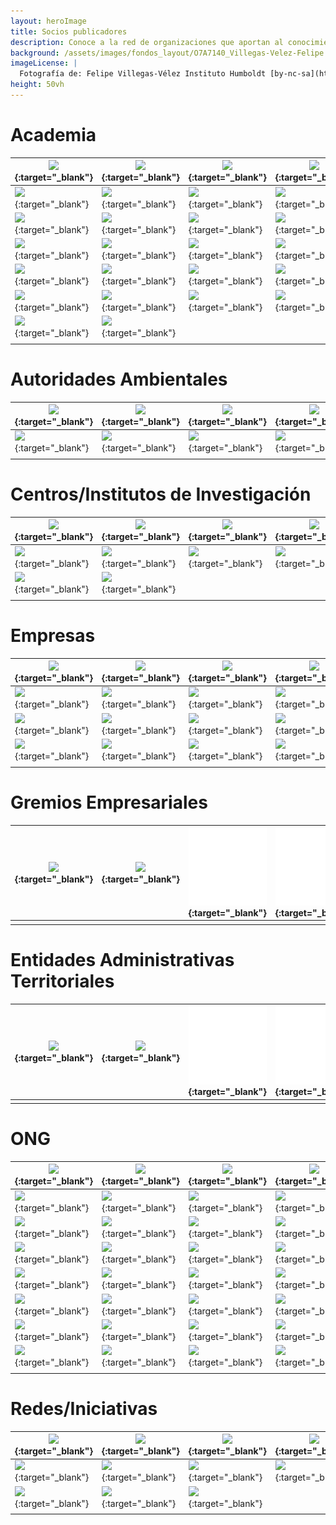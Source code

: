 ```yaml
---
layout: heroImage
title: Socios publicadores
description: Conoce a la red de organizaciones que aportan al conocimiento libre y gratuito sobre biodiversidad en el país.
background: /assets/images/fondos_layout/O7A7140_Villegas-Velez-Felipe.jpg
imageLicense: |
  Fotografía de: Felipe Villegas-Vélez Instituto Humboldt [by-nc-sa](https://creativecommons.org/licenses/by-nc-sa/3.0/) 
height: 50vh
---
```



# Academia

|  [![](https://statics.sibcolombia.net/sib-resources/images/logos-socios/500px/lasalle.jpg)](https://www.gbif.org/publisher/478a9e81-e716-42dc-a68d-03487953a32e){:target="_blank"}  |  [![](https://statics.sibcolombia.net/sib-resources/images/logos-socios/500px/udenar.jpg)](https://www.gbif.org/publisher/58c7e325-82fc-446d-9406-851b4d357db7){:target="_blank"}  |  [![](https://statics.sibcolombia.net/sib-resources/images/logos-socios/500px/udea.jpg)](http://www.gbif.org/publisher/cccff716-2694-4209-9f9e-2f7a484465a0){:target="_blank"}  |  [![](https://statics.sibcolombia.net/sib-resources/images/logos-socios/500px/uniandes.jpg)](https://www.gbif.org/publisher/77c64839-4c99-4a40-beb3-cd16afc23540){:target="_blank"}  |  [![](https://statics.sibcolombia.net/sib-resources/images/logos-socios/500px/univalle.jpg)](https://www.gbif.org/publisher/85be57ed-f187-49c9-b7ff-eaa622e06217){:target="_blank"}  |  [![](https://statics.sibcolombia.net/sib-resources/images/logos-socios/500px/unimagdalena.jpg)](https://www.gbif.org/publisher/30ff48bd-4dd1-429d-a5a5-348c8e5fbfb1){:target="_blank"} |
|---|---|---|---|---|---|
|  [![](https://statics.sibcolombia.net/sib-resources/images/logos-socios/500px/unal.jpg)](https://www.gbif.org/publisher/eac88d99-9f6c-4031-8fc4-8088f0e0dfe7){:target="_blank"}  |  [![](https://statics.sibcolombia.net/sib-resources/images/logos-socios/500px/uptc.jpg)](http://www.gbif.org/publisher/ad3f9c5f-5021-45a3-a7c4-3e64895f6f79){:target="_blank"}  |  [![](https://statics.sibcolombia.net/sib-resources/images/logos-socios/500px/puj.jpg)](http://www.gbif.org/publisher/0e2f2e28-7790-4c82-b8fb-6ef7b4c764e2){:target="_blank"}  |  [![](https://statics.sibcolombia.net/sib-resources/images/logos-socios/500px/utch.jpg)](http://www.gbif.org/publisher/073e52d4-44bd-41d7-bdfa-88c2735c694b){:target="_blank"}  |  [![](https://statics.sibcolombia.net/sib-resources/images/logos-socios/500px/uis.jpg)](http://www.gbif.org/publisher/6c147991-c3bf-453d-a778-3bea9a534804){:target="_blank"}  |  [![](https://statics.sibcolombia.net/sib-resources/images/logos-socios/500px/uco.jpg)](http://www.gbif.org/publisher/c8f840a3-4949-4e18-82e9-5771c3e57129){:target="_blank"} |
|  [![](https://statics.sibcolombia.net/sib-resources/images/logos-socios/500px/ut.jpg)](http://www.gbif.org/publisher/5a45153b-bdf9-44ae-b7a7-e3261896540b){:target="_blank"}  |  [![](https://statics.sibcolombia.net/sib-resources/images/logos-socios/500px/icesi.jpg)](http://www.gbif.org/publisher/7d91f9bd-f6cd-48e3-ba81-3c228cf5e13a){:target="_blank"}  |  [![](https://statics.sibcolombia.net/sib-resources/images/logos-socios/500px/itm.jpg)](http://www.gbif.org/publisher/34770310-601a-43e0-84fb-ed81661c2d00){:target="_blank"}  |  [![](https://statics.sibcolombia.net/sib-resources/images/logos-socios/500px/unicordoba.jpg)](http://www.gbif.org/publisher/dec5e6c9-0156-4fa0-b01c-e642dbff48fc){:target="_blank"}  |  [![](https://statics.sibcolombia.net/sib-resources/images/logos-socios/500px/utp.jpg)](http://www.gbif.org/publisher/06f46c98-9794-4d96-a014-aecdf24dbd7e){:target="_blank"}  |  [![](https://statics.sibcolombia.net/sib-resources/images/logos-socios/500px/uniamazonia.jpg)](http://www.gbif.org/publisher/256035fe-75ff-4a7c-94bc-86af590c9050){:target="_blank"} |
|  [![](https://statics.sibcolombia.net/sib-resources/images/logos-socios/500px/unbosque.jpg)](http://www.gbif.org/publisher/e0455781-2311-4b5b-8cc0-421d73e04f1b){:target="_blank"}  |  [![](https://statics.sibcolombia.net/sib-resources/images/logos-socios/500px/udistrital.jpg)](http://www.gbif.org/publisher/b8cd2cdb-ee95-409c-b1b8-e09bab4f9a70){:target="_blank"}  |  [![](https://statics.sibcolombia.net/sib-resources/images/logos-socios/500px/uniquindio.jpg)](http://www.gbif.org/publisher/bc709e2f-6eb4-4cbe-a295-e12eed0679f2){:target="_blank"}  |  [![](https://statics.sibcolombia.net/sib-resources/images/logos-socios/500px/ucaldas.jpg)](http://www.gbif.org/publisher/f7f9717e-9e50-4a00-a30f-7b134390a566){:target="_blank"}  |  [![](https://statics.sibcolombia.net/sib-resources/images/logos-socios/500px/itp.jpg)](http://www.gbif.org/publisher/882d4191-4161-4fde-9e94-20fbb44901c8){:target="_blank"}  |  [![](https://statics.sibcolombia.net/sib-resources/images/logos-socios/500px/unicauca.jpg)](http://www.gbif.org/publisher/695bd197-a0b6-4937-9867-414e84d3a96d){:target="_blank"} |
|  [![](https://statics.sibcolombia.net/sib-resources/images/logos-socios/500px/unillanos.jpg)](http://www.gbif.org/publisher/2fff5d0c-6bbd-432d-8832-cc4e307a267f){:target="_blank"}  |  [![](https://statics.sibcolombia.net/sib-resources/images/logos-socios/500px/ces.jpg)](http://www.gbif.org/publisher/450bdfce-76f7-483e-b4c4-cab6a3daebba){:target="_blank"}  |  [![](https://statics.sibcolombia.net/sib-resources/images/logos-socios/500px/udca.jpg)](http://www.gbif.org/publisher/814bd44e-34d6-46e1-a143-0c12d03f3eba){:target="_blank"}  |  [![](https://statics.sibcolombia.net/sib-resources/images/logos-socios/500px/upb.jpg)](http://www.gbif.org/publisher/9ad34578-87e3-4240-93ac-4b1a5c9347dc){:target="_blank"}  |  [![](https://statics.sibcolombia.net/sib-resources/images/logos-socios/500px/unipamplona.jpg)](https://www.gbif.org/publisher/96b23685-f195-4131-af29-ea9e160225dd){:target="_blank"}  |  [![](https://statics.sibcolombia.net/sib-resources/images/logos-socios/500px/unisucre.jpg)](https://www.gbif.org/publisher/341acb6e-2ed2-4c13-af14-5e00173e15f8){:target="_blank"} |
|  [![](https://statics.sibcolombia.net/sib-resources/images/logos-socios/500px/unisinu.jpg)](https://www.gbif.org/publisher/8d9a1a1c-a563-461e-85ef-002861f87bd7){:target="_blank"}  |  [![](https://statics.sibcolombia.net/sib-resources/images/logos-socios/500px/eafit.jpg)](https://www.gbif.org/publisher/57c6cd7f-e50f-441e-849a-3d2e1912cb92){:target="_blank"}  |  [![](https://statics.sibcolombia.net/sib-resources/images/logos-socios/500px/tdea.jpg)](https://www.gbif.org/publisher/63da1b44-176a-4e9b-b418-28fcc182c676){:target="_blank"}  |  [![](https://statics.sibcolombia.net/sib-resources/images/logos-socios/500px/unibague.jpg)](https://www.gbif.org/publisher/ec11396a-66ab-4e57-b9c1-a8aff1cb7a1d){:target="_blank"}  |  [![](https://statics.sibcolombia.net/sib-resources/images/logos-socios/500px/corhuila.jpg)](https://www.gbif.org/publisher/57dfb71a-f0aa-47c2-b997-30c6048dc98a){:target="_blank"}  |  [![](https://statics.sibcolombia.net/sib-resources/images/logos-socios/500px/utadeo.jpg)](https://www.gbif.org/publisher/81724943-d4d5-4b72-bfd6-3cfc5725c12a){:target="_blank"} |
|  [![](https://sibcolombia.net/wp-content/uploads/2021/05/usbcali.jpg)](https://www.gbif.org/publisher/0a1fecc6-cc98-47d7-bdd0-42f3c051072f){:target="_blank"}  |  [![](https://statics.sibcolombia.net/sib-resources/images/logos-socios/ipt/unilibre.jpg)](https://www.gbif.org/publisher/0b6c758d-aeac-4bea-a8c9-bd1703468b8a){:target="_blank"} | | | | |
| | | | | | |



# Autoridades Ambientales

|  [![](https://statics.sibcolombia.net/sib-resources/images/logos-socios/500px/cam.jpg)](https://www.gbif.org/publisher/01557d7b-fe92-442a-915c-cc4709eaed23){:target="_blank"}  |  [![](https://statics.sibcolombia.net/sib-resources/images/logos-socios/500px/car.jpg)](https://www.gbif.org/publisher/47380c8a-0edd-4036-b1bc-d852cba8232f){:target="_blank"}  |  [![](https://statics.sibcolombia.net/sib-resources/images/logos-socios/500px/carder.jpg)](https://www.gbif.org/publisher/530adb60-b968-4804-8571-4e8f74b9539d){:target="_blank"}  |  [![](https://statics.sibcolombia.net/sib-resources/images/logos-socios/500px/cdmb.jpg)](https://www.gbif.org/publisher/7a079928-aee9-418a-b083-6152d01c78d6){:target="_blank"}  |  [![](https://statics.sibcolombia.net/sib-resources/images/logos-socios/500px/coralina.jpg)](https://www.gbif.org/publisher/73b7431a-7a64-47f6-9c1b-a030e1a67fa4){:target="_blank"}  |  [![](https://statics.sibcolombia.net/sib-resources/images/logos-socios/500px/corantioquia.jpg)](https://www.gbif.org/publisher/15b278a8-1356-4f7b-ba32-3c733c3d0aac){:target="_blank"} |
|---|---|---|---|---|---|
|  [![](https://statics.sibcolombia.net/sib-resources/images/logos-socios/500px/cormacarena.jpg)](http://www.gbif.org/publisher/4b3fc3ac-227f-477d-9853-cfa76044d108){:target="_blank"}  |  [![](https://statics.sibcolombia.net/sib-resources/images/logos-socios/500px/cornare.jpg)](http://www.gbif.org/publisher/1106e179-e49f-461f-95a6-459bf4d53c1b){:target="_blank"}  |  [![](https://statics.sibcolombia.net/sib-resources/images/logos-socios/500px/corpoamazonia.jpg)](http://www.gbif.org/publisher/52f50975-7f82-4945-8e98-90b983a89bfc){:target="_blank"}  |  [![](https://statics.sibcolombia.net/sib-resources/images/logos-socios/500px/corpoboyaca.jpg)](https://www.gbif.org/publisher/03fefd3c-2809-4966-810d-a6c2205ab899  ){:target="_blank"}  |  [![](https://statics.sibcolombia.net/sib-resources/images/logos-socios/500px/corpocaldas.jpg)](http://www.gbif.org/publisher/015d5ac7-2644-49e9-815e-79468647d6af){:target="_blank"}  |  [![](https://statics.sibcolombia.net/sib-resources/images/logos-socios/500px/corpochivor.jpg)](https://www.gbif.org/publisher/6e051633-cbf0-4729-be54-f7be1e078c97  ){:target="_blank"} |
| | | | | | |


# Centros/Institutos de Investigación

|  [![](https://statics.sibcolombia.net/sib-resources/images/logos-socios/500px/agrosavia.jpg)](https://www.gbif.org/publisher/488f6b87-5688-4c9a-928c-2d5355054b01){:target="_blank"}  |  [![](https://statics.sibcolombia.net/sib-resources/images/logos-socios/500px/bios.jpg)](http://www.gbif.org/publisher/56d218dd-b62e-4ee5-bde6-15f013ad99bb){:target="_blank"}  |  [![](https://statics.sibcolombia.net/sib-resources/images/logos-socios/500px/cenicafe.jpg)](https://www.gbif.org/publisher/da583013-8a1b-4570-b0e4-c7cb25b2e7bf){:target="_blank"}  |  [![](https://statics.sibcolombia.net/sib-resources/images/logos-socios/500px/cenipalma.jpg)](https://www.gbif.org/publisher/23fe61fe-622d-4523-ae45-8c931f22c534){:target="_blank"}  |  [![](https://statics.sibcolombia.net/sib-resources/images/logos-socios/500px/ciat.jpg)](https://www.gbif.org/publisher/fee3882f-5360-4f01-a1ca-767c48fa629c){:target="_blank"}  |  [![](https://statics.sibcolombia.net/sib-resources/images/logos-socios/500px/cipav.jpg)](https://www.gbif.org/publisher/2e7ea925-e11c-451c-9841-0a8e85e5c5dc){:target="_blank"} |
|---|---|---|---|---|---|
|  [![](https://statics.sibcolombia.net/sib-resources/images/logos-socios/500px/corpogen.jpg)](https://www.gbif.org/publisher/2730ae30-29d6-4aa2-99ee-26f483fa718b){:target="_blank"}  |  [![](https://statics.sibcolombia.net/sib-resources/images/logos-socios/500px/iavh.jpg)](http://www.gbif.org/publisher/2a7e3080-28a9-11dd-97cd-b8a03c50a862){:target="_blank"}  |  [![](https://statics.sibcolombia.net/sib-resources/images/logos-socios/500px/icmt.jpg)](http://www.gbif.org/publisher/831c8ca0-3806-4796-b8a3-fb5f15813749){:target="_blank"}  |  [![](https://statics.sibcolombia.net/sib-resources/images/logos-socios/500px/iiap.jpg)](https://www.gbif.org/publisher/e1050db2-9faf-4d72-b860-295debaf9d2a){:target="_blank"}  |  [![](https://statics.sibcolombia.net/sib-resources/images/logos-socios/500px/inciva.jpg)](http://www.gbif.org/publisher/a7e6d0ba-9e3d-4be2-b3ac-2c5e812e0a31){:target="_blank"}  |  [![](https://statics.sibcolombia.net/sib-resources/images/logos-socios/500px/ins.jpg)](https://www.gbif.org/publisher/b8b274e0-3216-48b8-afea-5616ec326ce1){:target="_blank"} |
|  [![](https://statics.sibcolombia.net/sib-resources/images/logos-socios/500px/invemar.jpg)](https://www.gbif.org/publisher/f072f648-b8a4-47a0-9e1c-89d790645b5a){:target="_blank"}  |  [![](https://statics.sibcolombia.net/sib-resources/images/logos-socios/500px/sinchi.jpg)](https://www.gbif.org/publisher/9d77fdeb-100f-4b29-98ad-4effdd824457){:target="_blank"} |
| | | | | | |

# Empresas

 |  [![](https://statics.sibcolombia.net/sib-resources/images/logos-socios/500px/anglogoldashanti.jpg)](https://www.gbif.org/publisher/df604473-66f0-444d-94c4-22795f268afe){:target="_blank"}  |  [![](https://statics.sibcolombia.net/sib-resources/images/logos-socios/500px/ab.jpg)](https://www.gbif.org/es/publisher/6d1beb45-43bc-499a-85a0-f06f67e81591){:target="_blank"}  |  [![](https://statics.sibcolombia.net/sib-resources/images/logos-socios/500px/aigos.jpg)](https://www.gbif.org/publisher/eea64f26-8fd5-49fb-be7e-a1d4cfc051ee){:target="_blank"}  |  [![](https://statics.sibcolombia.net/sib-resources/images/logos-socios/500px/anadarko.jpg)](https://www.gbif.org/publisher/b5904aaf-02c7-4ff3-85a6-0f528dbb632e){:target="_blank"}  |  [![](https://statics.sibcolombia.net/sib-resources/images/logos-socios/500px/biotica.jpg)](https://www.gbif.org/publisher/8e6bc843-c1b4-4b10-b546-881f06049004){:target="_blank"}  |  [![](https://statics.sibcolombia.net/sib-resources/images/logos-socios/500px/celsia.jpg)](https://www.gbif.org/publisher/0fd86a13-3d0d-4d6e-b809-2811706f35d6){:target="_blank"} |
|---|---|---|---|---|---|
|  [![](https://statics.sibcolombia.net/sib-resources/images/logos-socios/500px/cerrejon.jpg)](https://www.gbif.org/publisher/14fb9c57-68a5-4870-b434-5355df7a9c3c){:target="_blank"}  |  [![](https://statics.sibcolombia.net/sib-resources/images/logos-socios/500px/cerromatoso.jpg)](https://www.gbif.org/publisher/1a4f4e64-eb3d-42c3-a359-1be3869b3a20){:target="_blank"}  |  [![](https://statics.sibcolombia.net/sib-resources/images/logos-socios/500px/ciprogress.jpg)](https://www.gbif.org/publisher/03a8bc52-9c2e-4aee-8dd7-9b4d279e4960){:target="_blank"}  |  [![](https://statics.sibcolombia.net/sib-resources/images/logos-socios/500px/comfenalco.jpg)](http://www.gbif.org/publisher/0c0c7309-6a47-4760-9f5c-a48f6d354f75){:target="_blank"}  |  [![](https://statics.sibcolombia.net/sib-resources/images/logos-socios/500px/cunaguaro.jpg)](https://www.gbif.org/publisher/c5245889-c63d-48fa-ae4b-90ddd74f1d2d){:target="_blank"}  |  [![](https://statics.sibcolombia.net/sib-resources/images/logos-socios/ipt/enel.jpg)](https://www.gbif.org/publisher/f442f96e-2017-4cf5-b19f-1f3320ae7577){:target="_blank"} |
|  [![](https://statics.sibcolombia.net/sib-resources/images/logos-socios/ipt/epm.jpg)](https://www.gbif.org/publisher/d42b7e5d-a3e5-4fc2-8b3d-105336d70898){:target="_blank"}  |  [![](https://statics.sibcolombia.net/sib-resources/images/logos-socios/500px/geb.jpg)](https://www.gbif.org/publisher/2977895d-3ce2-4fb9-b62e-a775c8fd9304){:target="_blank"}  |  [![](https://statics.sibcolombia.net/sib-resources/images/logos-socios/500px/hatovial.jpg)](https://www.gbif.org/publisher/90d2e455-c279-4bf1-ba87-806495641e18){:target="_blank"}  |  [![](https://statics.sibcolombia.net/sib-resources/images/logos-socios/500px/holcim.jpg)](https://www.gbif.org/publisher/5e08abdd-46a0-45ec-a2e5-93348975b11d){:target="_blank"}  |  [![](https://statics.sibcolombia.net/sib-resources/images/logos-socios/500px/inerco.jpg)](https://www.gbif.org/publisher/9a21807b-b9c5-4071-b393-764f3cd58abc){:target="_blank"}  |  [![](https://statics.sibcolombia.net/sib-resources/images/logos-socios/500px/isagen.jpg)](https://www.gbif.org/publisher/04ce62dd-30ec-4d98-8b30-b09cafc3ac38){:target="_blank"} |
|  [![](https://statics.sibcolombia.net/sib-resources/images/logos-socios/500px/lapintada.jpg)](https://www.gbif.org/publisher/db41c5c6-d34a-4d27-8ac9-0c8d085393f7){:target="_blank"}  |  [![](https://statics.sibcolombia.net/sib-resources/images/logos-socios/500px/moam.jpg)](https://www.gbif.org/publisher/9a21807b-b9c5-4071-b393-764f3cd58abc){:target="_blank"}  |  [![](https://statics.sibcolombia.net/sib-resources/images/logos-socios/500px/bicentenario.jpg)](http://www.gbif.org/publisher/c3da1f49-b2c8-4751-b72f-28855546ec4c){:target="_blank"}  |  [![](https://statics.sibcolombia.net/sib-resources/images/logos-socios/500px/promigas.jpg)](https://www.gbif.org/publisher/dbc2ab56-d499-403c-8db5-c1a49cd0b75f){:target="_blank"}  |  [![](https://statics.sibcolombia.net/sib-resources/images/logos-socios/500px/stratos.jpg)](https://www.gbif.org/publisher/2c542862-b9dd-40fc-8260-fb434997efa7){:target="_blank"}  |  [![](https://statics.sibcolombia.net/sib-resources/images/logos-socios/500px/terrasos.jpg)](https://www.gbif.org/publisher/f5db868f-e5bf-4208-bd9d-d4063ae1c825){:target="_blank"} |
| | | | | | |


# Gremios Empresariales

|  [![](https://statics.sibcolombia.net/sib-resources/images/logos-socios/500px/fnc.jpg)](https://www.gbif.org/publisher/fe602f47-b553-4291-b6e5-197b9837e167){:target="_blank"}  |  [![](https://statics.sibcolombia.net/sib-resources/images/logos-socios/500px/fedecacao.jpg)](https://www.gbif.org/publisher/37c1c493-782c-4f53-914d-b1f66cdcf61c){:target="_blank"}  |  [![](/comunidad/imagenes/W_Logo500x500.jpg)](){:target="_blank"}  |  [![](/comunidad/imagenes/W_Logo500x500.jpg)](){:target="_blank"}  |  [![](/comunidad/imagenes/W_Logo500x500.jpg)](){:target="_blank"}  |  [![](/comunidad/imagenes/W_Logo500x500.jpg)](){:target="_blank"} |
|---|---|---|---|---|---|
| | | | | | |


# Entidades Administrativas Territoriales

|  [![](https://statics.sibcolombia.net/sib-resources/images/logos-socios/500px/sanandres.jpg)](https://www.gbif.org/publisher/c0fa6fbb-cc9b-423b-b801-c1bb28d6467d){:target="_blank"}  |  [![](https://statics.sibcolombia.net/sib-resources/images/logos-socios/500px/jbb.jpg)](http://www.gbif.org/publisher/eace4687-50e8-4f9a-829b-29ff8ff1fa8b){:target="_blank"}  |  [![](/comunidad/imagenes/W_Logo500x500.jpg)](){:target="_blank"}  |  [![](/comunidad/imagenes/W_Logo500x500.jpg)](){:target="_blank"}  |  [![](/comunidad/imagenes/W_Logo500x500.jpg)](){:target="_blank"}  |  [![](/comunidad/imagenes/W_Logo500x500.jpg)](){:target="_blank"} |
|---|---|---|---|---|---|
| | | | | | |


# ONG

|  [![](https://statics.sibcolombia.net/sib-resources/images/logos-socios/500px/abc.jpg)](https://www.gbif.org/publisher/c803f6f5-2c6a-4b41-8c15-768d48ef1c8c){:target="_blank"}  |  [![](https://statics.sibcolombia.net/sib-resources/images/logos-socios/500px/bosqhum.jpg)](http://www.gbif.org/publisher/e174384d-ee9a-4ed8-b4f4-0ec3a8fa5e39){:target="_blank"}  |  [![](https://statics.sibcolombia.net/sib-resources/images/logos-socios/500px/cabildoverde.jpg)](http://www.gbif.org/publisher/70f5f94a-045f-453e-aae9-c60133376231){:target="_blank"}  |  [![](https://statics.sibcolombia.net/sib-resources/images/logos-socios/500px/calidris.jpg)](https://www.gbif.org/publisher/a2f1c6f5-88de-4fc5-891a-336259f32f4e){:target="_blank"}  |  [![](https://statics.sibcolombia.net/sib-resources/images/logos-socios/500px/cuencaverde.jpg)](https://www.gbif.org/pt/publisher/47844d46-753c-44c5-8a1d-b50fa69f7ddc){:target="_blank"}  |  [![](https://statics.sibcolombia.net/sib-resources/images/logos-socios/500px/biodiversa.jpg)](http://www.gbif.org/publisher/acdeb4a9-78c7-423b-bb21-fb5c4e515854){:target="_blank"} |
|---|---|---|---|---|---|
|  [![](https://statics.sibcolombia.net/sib-resources/images/logos-socios/500px/corporacionsanjorge.jpg)](http://www.gbif.org/publisher/1904954c-81e7-4254-9778-ae3deed93de6){:target="_blank"}  |  [![](https://statics.sibcolombia.net/sib-resources/images/logos-socios/500px/ecomares.jpg)](http://www.gbif.org/publisher/4bd6f687-197e-4d61-ad04-965c86f5a4dd){:target="_blank"}  |  [![](https://statics.sibcolombia.net/sib-resources/images/logos-socios/500px/cerrobravo.jpg)](https://www.gbif.org/publisher/2475808f-450e-4079-9a23-fa7ba6d14845){:target="_blank"}  |  [![](https://statics.sibcolombia.net/sib-resources/images/logos-socios/500px/fundcentrodeprimates.jpg)](https://www.gbif.org/publisher/17f4782d-46d3-43df-bfb1-e190f972073a){:target="_blank"}  |  [![](https://statics.sibcolombia.net/sib-resources/images/logos-socios/500px/fedena.jpg)](https://www.gbif.org/publisher/005015df-170c-4f12-8e01-19877f1deba8){:target="_blank"}  |  [![](https://statics.sibcolombia.net/sib-resources/images/logos-socios/500px/orinoquiabiodiversa.jpg)](http://www.gbif.org/publisher/111b5370-2936-4e4e-a772-7d681a7127c1){:target="_blank"} |
|  [![](https://statics.sibcolombia.net/sib-resources/images/logos-socios/500px/alma.jpg)](https://www.gbif.org/publisher/05827c69-a802-472f-bbe3-76629dfd57a7){:target="_blank"}  |  [![](https://statics.sibcolombia.net/sib-resources/images/logos-socios/500px/cunaguaro.jpg)](https://www.gbif.org/publisher/827fad55-4521-496e-949c-28e3b0428765){:target="_blank"}  |  [![](https://statics.sibcolombia.net/sib-resources/images/logos-socios/500px/chimbilako.jpg)](https://www.gbif.org/publisher/76d82379-e2a3-4a1f-9b55-2ec5c9f87532){:target="_blank"}  |  [![](https://statics.sibcolombia.net/sib-resources/images/logos-socios/500px/colombiaazul.jpg)](https://www.gbif.org/publisher/32665a46-4074-474a-85a5-110db4f55fa8){:target="_blank"}  |  [![](https://statics.sibcolombia.net/sib-resources/images/logos-socios/500px/ecohabitats.jpg)](https://www.gbif.org/publisher/4dad347c-f297-46ee-9755-fda443b966d7){:target="_blank"}  |  [![](https://statics.sibcolombia.net/sib-resources/images/logos-socios/500px/ecotropico.jpg)](https://www.gbif.org/publisher/c7e55c34-9c2d-46d5-9ca0-7aaad06b179a){:target="_blank"} |
|  [![](https://statics.sibcolombia.net/sib-resources/images/logos-socios/500px/elrefugio.jpg)](http://www.gbif.org/publisher/a705fc03-2aaa-4f52-af96-bd6f3000df4f){:target="_blank"}  |  [![](https://statics.sibcolombia.net/sib-resources/images/logos-socios/500px/entropika.jpg)](http://www.gbif.org/publisher/3a56fbe7-467b-4018-8876-f73dede15ea2){:target="_blank"}  |  [![](https://statics.sibcolombia.net/sib-resources/images/logos-socios/500px/gaia.jpg)](http://www.gbif.org/publisher/cd9bc4b5-4375-4991-aec5-0b4443b5d7a6){:target="_blank"}  |  [![](https://statics.sibcolombia.net/sib-resources/images/logos-socios/500px/guayacanal.jpg)](https://www.gbif.org/publisher/00a915e7-b4e2-4795-bcbf-45e4dda0e927){:target="_blank"}  |  [![](https://statics.sibcolombia.net/sib-resources/images/logos-socios/500px/humedales.jpg)](http://www.gbif.org/publisher/85aae44a-2a4c-4a3f-92cc-a1a8d27b90fa){:target="_blank"}  |  [![](https://statics.sibcolombia.net/sib-resources/images/logos-socios/500px/lapalmita.jpg)](http://www.gbif.org/publisher/fb92ab7b-65fe-4353-9c4b-99ee81c91feb){:target="_blank"} |
|  [![](https://statics.sibcolombia.net/sib-resources/images/logos-socios/500px/macuaticos.jpg)](http://www.gbif.org/publisher/29808b4c-81a6-4f60-9df4-bdb9a08f74b8){:target="_blank"}  |  [![](https://statics.sibcolombia.net/sib-resources/images/logos-socios/500px/malpelo.jpg)](https://www.gbif.org/publisher/ef3ec46c-c2e6-4674-a663-77b334fa6003){:target="_blank"}  |  [![](https://statics.sibcolombia.net/sib-resources/images/logos-socios/500px/natura.jpg)](https://www.gbif.org/publisher/f52593de-ac30-49ea-8e3e-07cf745249ec){:target="_blank"}  |  [![](https://statics.sibcolombia.net/sib-resources/images/logos-socios/500px/fundacionorinoquia.jpg)](http://www.gbif.org/publisher/685633c3-05f9-4e44-bf4f-8dfdd0654072){:target="_blank"}  |  [![](https://statics.sibcolombia.net/sib-resources/images/logos-socios/500px/panthera.jpg)](http://www.gbif.org/publisher/4eb145f4-b1b0-4b94-8edc-e814fd77a4e8){:target="_blank"}  |  [![](https://statics.sibcolombia.net/sib-resources/images/logos-socios/500px/prosierra.jpg)](https://www.gbif.org/publisher/6fd43b88-b13f-4547-94ab-1720f2a3b7ed){:target="_blank"} |
|  [![](https://statics.sibcolombia.net/sib-resources/images/logos-socios/500px/tortugasdelmar.jpg)](http://www.gbif.org/publisher/4fd780a2-60b9-480f-8550-124b1604143f){:target="_blank"}  |  [![](https://statics.sibcolombia.net/sib-resources/images/logos-socios/500px/ftropico.jpg)](http://www.gbif.org/publisher/8825eec2-5312-4e2a-ada4-41b907818fdf){:target="_blank"}  |  [![](https://statics.sibcolombia.net/sib-resources/images/logos-socios/500px/tropicoalto.jpg)](https://www.gbif.org/publisher/a0f40644-1fec-42d8-af64-0bce3e9d76d2){:target="_blank"}  |  [![](https://statics.sibcolombia.net/sib-resources/images/logos-socios/500px/omacha.jpg)](https://www.gbif.org/publisher/986e56a2-5615-407d-8351-a4bac59fd303){:target="_blank"}  |  [![](https://statics.sibcolombia.net/sib-resources/images/logos-socios/500px/gaica.jpg)](http://www.gbif.org/publisher/1447752d-0ee4-4951-a0fb-b1f2acb977af){:target="_blank"}  |  [![](https://statics.sibcolombia.net/sib-resources/images/logos-socios/500px/jbgp.jpg)](http://www.gbif.org/publisher/698acf43-05cd-4b45-8107-7c666d87f77c){:target="_blank"} |
|  [![](https://statics.sibcolombia.net/sib-resources/images/logos-socios/500px/jotaudo.jpg)](http://www.gbif.org/publisher/b98ce289-a492-4bcf-8e57-623ddfadab10){:target="_blank"}  |  [![](https://statics.sibcolombia.net/sib-resources/images/logos-socios/500px/jbm.jpg)](http://www.gbif.org/publisher/927793ba-72ba-43b3-8794-a22c78be5070){:target="_blank"}  |  [![](https://statics.sibcolombia.net/sib-resources/images/logos-socios/500px/jbq.jpg)](https://www.gbif.org/publisher/e144e6ee-503e-4bd9-9eff-f2fc77473642){:target="_blank"}  |  [![](https://statics.sibcolombia.net/sib-resources/images/logos-socios/500px/paisajesrurales.jpg)](http://www.gbif.org/publisher/2627e955-93f5-4206-bac5-a1e3bd91ee37){:target="_blank"}  |  [![](https://statics.sibcolombia.net/sib-resources/images/logos-socios/500px/patrimonionatural.jpg)](https://www.gbif.org/publisher/190b47cb-54d5-4b87-9c1e-22b0483fe071){:target="_blank"}  |  [![](https://statics.sibcolombia.net/sib-resources/images/logos-socios/500px/procat.jpg)](http://www.gbif.org/publisher/13a1e31d-4046-4c80-8a06-f97a4eb8cf53){:target="_blank"} |
|  [![](https://statics.sibcolombia.net/sib-resources/images/logos-socios/500px/selva.jpg)](https://www.gbif.org/publisher/567cdb5e-5bb3-42e1-ae07-ffa6fc60b56e){:target="_blank"}  |  [![](https://statics.sibcolombia.net/sib-resources/images/logos-socios/500px/wcs.jpg)](https://www.gbif.org/publisher/0c23482f-89f3-4efa-b6ed-7b25dadde4fc){:target="_blank"}  |  [![](https://statics.sibcolombia.net/sib-resources/images/logos-socios/500px/yoluka.jpg)](https://www.gbif.org/publisher/c0252e99-c6d0-449e-8106-508be14c34fa){:target="_blank"}  |  [![](https://statics.sibcolombia.net/sib-resources/images/logos-socios/500px/zoobaq.jpg)](http://www.gbif.org/publisher/c3809434-1211-4b43-b20c-bd940780d30e){:target="_blank"}  |  [![](https://statics.sibcolombia.net/sib-resources/images/logos-socios/500px/wwf.jpg)](https://www.gbif.org/publisher/feef46fb-6287-41f4-b3db-5f9dff600ab8){:target="_blank"} | |
| | | | | | |

# Redes/Iniciativas

|  [![](https://statics.sibcolombia.net/sib-resources/images/logos-socios/500px/abo.jpg)](http://www.gbif.org/publisher/8251fe14-04e1-483f-9ae6-46cf83ff76fa){:target="_blank"}  |  [![](https://statics.sibcolombia.net/sib-resources/images/logos-socios/500px/acictios.jpg)](http://www.gbif.org/publisher/adaeb73b-8f3b-433c-ab2e-a8ca68a7c7ea){:target="_blank"}  |  [![](https://statics.sibcolombia.net/sib-resources/images/logos-socios/500px/aco.jpg)](https://www.gbif.org/publisher/3674c091-7058-4d7f-9b07-6dc163f1accf){:target="_blank"}  |  [![](https://statics.sibcolombia.net/sib-resources/images/logos-socios/ipt/acz.jpg)](https://www.gbif.org/publisher/3ecddc17-a081-4e85-92c3-d8e31716342c){:target="_blank"}  |  [![](https://statics.sibcolombia.net/sib-resources/images/logos-socios/500px/apc.jpg)](http://www.gbif.org/publisher/76513b28-548d-480a-8859-bd7f45f8724b){:target="_blank"}  |  [![](https://statics.sibcolombia.net/sib-resources/images/logos-socios/500px/coleoptera.jpg)](https://www.gbif.org/publisher/2c39be5c-c11e-46d0-bcb4-552f2072d19f){:target="_blank"} |
|---|---|---|---|---|---|
|  [![](https://statics.sibcolombia.net/sib-resources/images/logos-socios/500px/ebird.jpg)](https://www.gbif.org/publisher/e2e717bf-551a-4917-bdc9-4fa0f342c530){:target="_blank"}  |  [![](https://statics.sibcolombia.net/sib-resources/images/logos-socios/500px/invbasa.jpg)](https://www.gbif.org/publisher/92974254-6777-4a79-8865-a89a83f13e57){:target="_blank"}  |  [![](https://statics.sibcolombia.net/sib-resources/images/logos-socios/500px/inat.jpg)](https://www.gbif.org/publisher/28eb1a3f-1c15-4a95-931a-4af90ecb574d){:target="_blank"}  |  [![](https://statics.sibcolombia.net/sib-resources/images/logos-socios/500px/pispesca.jpg)](https://www.gbif.org/publisher/9b024f83-e4ac-44ff-86ab-c2a6f0da9726){:target="_blank"}  |  [![](https://statics.sibcolombia.net/sib-resources/images/logos-socios/500px/resnatur.jpg)](https://www.gbif.org/publisher/38c1ea4f-4ce4-4dbb-8d01-7e0149f16bcd){:target="_blank"}  |  [![](https://statics.sibcolombia.net/sib-resources/images/logos-socios/500px/rnjb.jpg)](https://www.gbif.org/publisher/278c2395-6edb-41f4-8f0a-0abd13656901){:target="_blank"} |
|  [![](https://statics.sibcolombia.net/sib-resources/images/logos-socios/500px/rnoa.jpg)](https://www.gbif.org/publisher/dc282b9d-8f3b-4197-b174-ba5272721a6f){:target="_blank"}  |  [![](https://statics.sibcolombia.net/sib-resources/images/logos-socios/500px/scmas.jpg)](https://www.gbif.org/publisher/4a88507e-5d15-44a4-98cb-a4a0ac13f113){:target="_blank"}  |  [![](https://statics.sibcolombia.net/sib-resources/images/logos-socios/500px/seak.jpg)](http://www.gbif.org/publisher/d54819fb-3423-49b9-bac4-5ac1624f9070){:target="_blank"} | | | |
| | | | | | |


